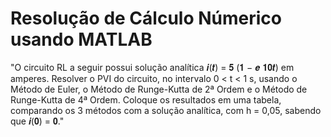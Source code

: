 # Resolução de Cálculo Númerico usando MATLAB

"O circuito RL a seguir possui solução analítica 𝒊(𝒕) = 𝟓 (𝟏 − 𝒆 𝟏𝟎𝒕) em amperes.
Resolver o PVI do circuito, no intervalo 0 < t < 1 s, usando o Método de Euler, o
Método de Runge-Kutta de 2ª Ordem e o Método de Runge-Kutta de 4ª Ordem.
Coloque os resultados em uma tabela, comparando os 3 métodos com a solução
analítica, com h = 0,05, sabendo
que 𝒊(𝟎) = 𝟎."

